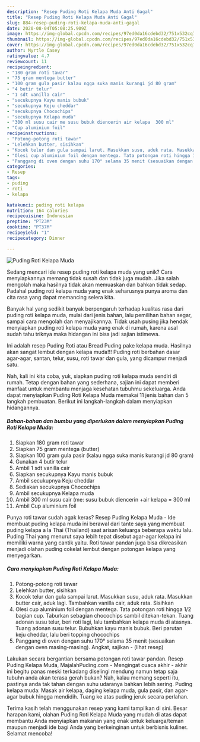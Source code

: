 ```yaml
---
description: "Resep Puding Roti Kelapa Muda Anti Gagal"
title: "Resep Puding Roti Kelapa Muda Anti Gagal"
slug: 884-resep-puding-roti-kelapa-muda-anti-gagal
date: 2020-08-04T05:08:25.909Z
image: https://img-global.cpcdn.com/recipes/97ed0da16cdebd32/751x532cq70/puding-roti-kelapa-muda-foto-resep-utama.jpg
thumbnail: https://img-global.cpcdn.com/recipes/97ed0da16cdebd32/751x532cq70/puding-roti-kelapa-muda-foto-resep-utama.jpg
cover: https://img-global.cpcdn.com/recipes/97ed0da16cdebd32/751x532cq70/puding-roti-kelapa-muda-foto-resep-utama.jpg
author: Myrtle Casey
ratingvalue: 4.7
reviewcount: 11
recipeingredient:
- "180 gram roti tawar"
- "75 gram mentega butter"
- "100 gram gula pasir kalau ngga suka manis kurangi jd 80 gram"
- "4 butir telur"
- "1 sdt vanilla cair"
- "secukupnya Kayu manis bubuk"
- "secukupnya Keju cheddar"
- "secukupnya Chocochips"
- "secukupnya Kelapa muda"
- "300 ml susu cair me susu bubuk diencerin air kelapa  300 ml"
- "Cup aluminium foil"
recipeinstructions:
- "Potong-potong roti tawar"
- "Lelehkan butter, sisihkan"
- "Kocok telur dan gula sampai larut. Masukkan susu, aduk rata. Masukkan butter cair, aduk lagi. Tambahkan vanilla cair, aduk rata. Sisihkan"
- "Olesi cup aluminium foil dengan mentega. Tata potongan roti hingga 1/2 bagian cup. Taburkan sebagian chocochips sambil ditekan-tekan. Tuang adonan susu telur, beri roti lagi, lalu tambahkan kelapa muda di atasnya. Tuang adonan susu telur. Bubuhkan kayu manis bubuk. Beri parutan keju cheddar, lalu beri topping chocochips"
- "Panggang di oven dengan suhu 170° selama 35 menit (sesuaikan dengan oven masing-masing). Angkat, sajikan             (lihat resep)"
categories:
- Resep
tags:
- puding
- roti
- kelapa

katakunci: puding roti kelapa 
nutrition: 164 calories
recipecuisine: Indonesian
preptime: "PT23M"
cooktime: "PT37M"
recipeyield: "1"
recipecategory: Dinner

---
```



![Puding Roti Kelapa Muda](https://img-global.cpcdn.com/recipes/97ed0da16cdebd32/751x532cq70/puding-roti-kelapa-muda-foto-resep-utama.jpg)

Sedang mencari ide resep puding roti kelapa muda yang unik? Cara menyiapkannya memang tidak susah dan tidak juga mudah. Jika salah mengolah maka hasilnya tidak akan memuaskan dan bahkan tidak sedap. Padahal puding roti kelapa muda yang enak seharusnya punya aroma dan cita rasa yang dapat memancing selera kita.

Banyak hal yang sedikit banyak berpengaruh terhadap kualitas rasa dari puding roti kelapa muda, mulai dari jenis bahan, lalu pemilihan bahan segar, sampai cara mengolah dan menyajikannya. Tidak usah pusing jika hendak menyiapkan puding roti kelapa muda yang enak di rumah, karena asal sudah tahu triknya maka hidangan ini bisa jadi sajian istimewa.

Ini adalah resep Puding Roti atau Bread Puding pake kelapa muda. Hasilnya akan sangat lembut dengan kelapa muda!!! Puding roti berbahan dasar agar-agar, santan, telur, susu, roti tawar dan gula, yang dicampur menjadi satu.


Nah, kali ini kita coba, yuk, siapkan puding roti kelapa muda sendiri di rumah. Tetap dengan bahan yang sederhana, sajian ini dapat memberi manfaat untuk membantu menjaga kesehatan tubuhmu sekeluarga. Anda dapat menyiapkan Puding Roti Kelapa Muda memakai 11 jenis bahan dan 5 langkah pembuatan. Berikut ini langkah-langkah dalam menyiapkan hidangannya.

<!--inarticleads1-->

##### Bahan-bahan dan bumbu yang diperlukan dalam menyiapkan Puding Roti Kelapa Muda:

1. Siapkan 180 gram roti tawar
1. Siapkan 75 gram mentega (butter)
1. Siapkan 100 gram gula pasir (kalau ngga suka manis kurangi jd 80 gram)
1. Gunakan 4 butir telur
1. Ambil 1 sdt vanilla cair
1. Siapkan secukupnya Kayu manis bubuk
1. Ambil secukupnya Keju cheddar
1. Sediakan secukupnya Chocochips
1. Ambil secukupnya Kelapa muda
1. Ambil 300 ml susu cair (me: susu bubuk diencerin +air kelapa = 300 ml
1. Ambil Cup aluminium foil


Punya roti tawar sudah agak keras? Resep Puding Kelapa Muda - Ide membuat puding kelapa muda ini berawal dari tante saya yang membuat puding kelapa a la Thai (Thailand) saat arisan keluarga beberapa waktu lalu. Puding Thai yang menurut saya lebih tepat disebut agar-agar kelapa ini memiliki warna yang cantik yaitu. Roti tawar pandan juga bisa dikreasikan menjadi olahan puding cokelat lembut dengan potongan kelapa yang menyegarkan. 

<!--inarticleads2-->

##### Cara menyiapkan Puding Roti Kelapa Muda:

1. Potong-potong roti tawar
1. Lelehkan butter, sisihkan
1. Kocok telur dan gula sampai larut. Masukkan susu, aduk rata. Masukkan butter cair, aduk lagi. Tambahkan vanilla cair, aduk rata. Sisihkan
1. Olesi cup aluminium foil dengan mentega. Tata potongan roti hingga 1/2 bagian cup. Taburkan sebagian chocochips sambil ditekan-tekan. Tuang adonan susu telur, beri roti lagi, lalu tambahkan kelapa muda di atasnya. Tuang adonan susu telur. Bubuhkan kayu manis bubuk. Beri parutan keju cheddar, lalu beri topping chocochips
1. Panggang di oven dengan suhu 170° selama 35 menit (sesuaikan dengan oven masing-masing). Angkat, sajikan -             (lihat resep)


Lakukan secara bergantian bersama potongan roti tawar pandan. Resep Puding Kelapa Muda, MajalahPuding.com - Mengingat cuaca akhir - akhir ini begitu panas meski terkadang diselingi mendung namun tetap saja tubuhn anda akan terasa gerah bukan? Nah, kalau memang seperti itu, pastinya anda tak tahan dengan suhu udaranya bahkan lebih sering. Puding kelapa muda: Masak air kelapa, daging kelapa muda, gula pasir, dan agar-agar bubuk hingga mendidih. Tuang ke atas puding jeruk secara perlahan. 

Terima kasih telah menggunakan resep yang kami tampilkan di sini. Besar harapan kami, olahan Puding Roti Kelapa Muda yang mudah di atas dapat membantu Anda menyiapkan makanan yang enak untuk keluarga/teman maupun menjadi ide bagi Anda yang berkeinginan untuk berbisnis kuliner. Selamat mencoba!
